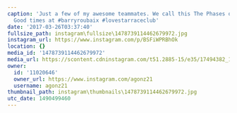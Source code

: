 ```yaml
---
caption: 'Just a few of my awesome teammates. We call this The Phases of the Smiles.
  Good times at #barryroubaix #lovestarraceclub'
date: '2017-03-26T03:37:40'
fullsize_path: instagram\fullsize\1478739114462679972.jpg
instagram_url: https://www.instagram.com/p/BSFiWPRBhOk
location: {}
media_id: '1478739114462679972'
media_url: https://scontent.cdninstagram.com/t51.2885-15/e35/17494382_1300938999991995_6689112552191819776_n.jpg
owner:
  id: '11020646'
  owner_url: https://www.instagram.com/agonz21
  username: agonz21
thumbnail_path: instagram\thumbnails\1478739114462679972.jpg
utc_date: 1490499460
---
```

